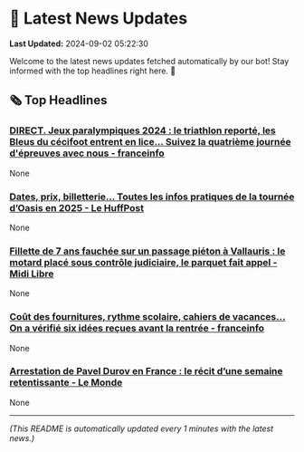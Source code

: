 # 📰 Latest News Updates
**Last Updated:** 2024-09-02 05:22:30

Welcome to the latest news updates fetched automatically by our bot! Stay informed with the top headlines right here. 🚀

## 🗞️ Top Headlines

### [DIRECT. Jeux paralympiques 2024 : le triathlon reporté, les Bleus du cécifoot entrent en lice... Suivez la quatrième journée d'épreuves avec nous - franceinfo](https://news.google.com/rss/articles/CBMirwJBVV95cUxNZDUtTzJWa1hhVF91SkRmQ0I0UXBzVFVMaklTdzVzNUM1UlJBZndoV1M2UlNmYXlQVEQxRHVua1V0SmhJVXpOWVJ6MzFna291czFUTUJYWnJnUEkteFRxMUlpSkxMYk5GTk5xODhfNmhvS2FGaTUyM3JrRkExWmFXUlczeHJ2TGhYeWhSZ2ZxX0I4OFdvYU1EQklNZy1hZlhKb3FTOW9CTVVFN2piRDlORWRFV1dzVmdDUUlQY2Vpc3cyMDFJVEV3cFhIcnptZ3BYOHBETjI2VF9RZk5oUllpX21DNjFRVHlDMmpHY2lsREFDcTdrQ1U3bDNrRGhLSXpudXEweUNZaHBxUFZvQnhXblVjbDExSjhFLVlYZGlsdHRRb3dOQllULTFpX21UY2M?oc=5)
None

### [Dates, prix, billetterie… Toutes les infos pratiques de la tournée d’Oasis en 2025 - Le HuffPost](https://news.google.com/rss/articles/CBMi6AFBVV95cUxPWG1oclZjdV84ZkE4bldKUVl4ckZqNjgtbGQxRjJrcGg5bkZjNFMxT2xxcXFWRXFoZTRJNUt6MmdlVm9kUFBQUnJ6VEdEc21LWU4zSzlvMmJjV3VZX2Nka0ZHUEtnRjdBeFlOUFl2emN0a2NEYThSZk95MTUzdXlkdE5lTUY4NHB6Y1ZvakVkS0d4LUpsaHUwbWhBelk5VEhfZmQwNzBUc19sVWh5X0FJbnFwZEFMRWZMY3dMVjZoMjB0ZnkwN2dWUHJ5VWdaRkxIeG03N01MV09ycEwwWUVtTTc2ODVTU0w3?oc=5)
None

### [Fillette de 7 ans fauchée sur un passage piéton à Vallauris : le motard placé sous contrôle judiciaire, le parquet fait appel - Midi Libre](https://news.google.com/rss/articles/CBMi-wFBVV95cUxQMllrZDA1VlVDQ2JCQmZrMWRPa284ZVdJOXM4VzJHQ0VKdlQxSkxfZlRlNVlRRHVsWlI1dE1xZWV1b0pGTnROSDRoZHAwWHpfX2FrRUQtX2lwVkp5MHZNT1VJYllHWTJRQlZIZXpveFp4Z1NLOHoySnpBOGxfTDNUZkFjODIzeFBOSDRrZ01WRGl4eWdreHg3Y0pUNDAtWjhaX2N1Mnhwc0QySWVEODNnbzdJSWI1eXVGbS1LdER0emxtSzNDWjJqZ2xlTTc1aVU3am1ldDhfZ2d0WmZ6ZmF0TEtBdlFWSGRwR19pcFJjUERJOE1Kb0RJTzF2Zw?oc=5)
None

### [Coût des fournitures, rythme scolaire, cahiers de vacances... On a vérifié six idées reçues avant la rentrée - franceinfo](https://news.google.com/rss/articles/CBMi_wFBVV95cUxPQmp4TlE5ZWVtVEhmRW1mT1JWcnJvejNSQ2hQUXdIYkxhZlo0aE5Kc3BEVHJhUUVVdF9jSV9KdGVzMXNfNFdqZW5JeEpTRnk0aTVVdVhiWGZxTzhYdTM0Y1lQU0gxczdnT2I5c3N5M2l5SkRlY1M3RWdrWWx5b09tWXdGYUJOc3VhQk1KYmZMQ0dNU3k1Z2UtZ050Y2Vlb3lxQS1uT1YycTItbkJRT3F5TXNDaFVDaldKc2U4Wk5WOXpReHJLWXRPMVhaaGJyTWhIS2NoXzVGRnBvMmp5ZDZwSC1HUG16d0JjYXNrRjFfa2N6RGxQRHVka0R6Nk1GNWM?oc=5)
None

### [Arrestation de Pavel Durov en France : le récit d’une semaine retentissante - Le Monde](https://news.google.com/rss/articles/CBMi2wFBVV95cUxNZkdSN3VEc1NxR05QaDF3RVhfN09DZVpYd1gwQ2VOR3hSWHlLZ0NnanhLcndCbXdTOVJWWi1yWGNqcFFhOVQ2RzdROUFuSm9aT3Z6b2dxZksxZmZxZWZOYll2RHVkRnFqcGNha0NnOGl6WUd0dDRiN3pkblVsMFVfWnFqUUdabzNtRzB4UklBS2hwZlRNanRsdzJxVEk1NVhsbURKTldrYUtlOHVlV3gtdnVGTzhRNU1XaFRSM3BwU2Q1RzJCN2t1X09fZ1g1MHFzX0tRU243cTF4azA?oc=5)
None

---
*(This README is automatically updated every 1 minutes with the latest news.)*
